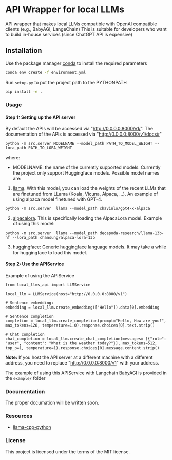# API Wrapper for local LLMs
API wrapper that makes local LLMs compatible with OpenAI compatible clients (e.g., BabyAGI, LangeChain)
This is suitable for developers who want to build in-house services (since ChatGPT API is expensive)


## Installation

Use the package manager [conda](https://conda.io/projects/conda/en/latest/index.html) to install the required parameters

```bash
conda env create -f environment.yml
```

Run `setup.py` to put the project path to the PYTHONPATH

```bash
pip install -e .
```

### Usage

#### Step 1: Setting up the API server

By default the APIs will be accessed via "http://0.0.0.0:8000/v1/". The documentation of the APIs is accessed via "http://0.0.0.0:8000/v1/docs#"

```
python -m src.server MODELNAME --model_path PATH_TO_MODEL_WEIGHT --lora_path PATH_TO_LORA_WEIGHT
```

where:
- MODELNAME: the name of the currently supported models. Currently the project only support Huggingface models. Possible model names are:
1. [llama](https://huggingface.co/docs/transformers/main/model_doc/llama). With this model, you can load the weights of the recent LLMs that are finetuned from LLama (Koala, Vicuna, Alpaca, ...). An example of using alpaca model finetuned with GPT-4.
```
python -m src.server  llama --model_path chavinlo/gpt4-x-alpaca
```


2. [alpacalora](https://github.com/tloen/alpaca-lora). This is specifically loading the AlpacaLora model. Example of using this model:

```
python -m src.server  llama --model_path decapoda-research/llama-13b-hf --lora_path chansung/alpaca-lora-13b
```

3. huggingface: Generic huggingface language models. It may take a while for huggingface to load this model. 



#### Step 2: Use the APIService
Example of using the APIService

```
from local_llms_api import LLMService

local_llm = LLMService(host="http://0.0.0.0:8000/v1")

# Sentence embedding:
embedding = local_llm.create_embedding(["Hello"]).data[0].embedding

# Sentence completion
completion = local_llm.create_completion(prompt="Hello, How are you?", max_tokens=128, temperature=1.0).response.choices[0].text.strip()

# Chat completion
chat_completion = local_llm.create_chat_completion(messages= [{"role": "user", "content": "What is the weather today?"}], max_tokens=512, top_p=1, temperature=1).response.choices[0].message.content.strip()
```

**Note:** If you host the API server at a different machine with a different address, you need to replace "http://0.0.0.0:8000/v1" with your address.

The example of using this APIService with Langchain BabyAGI is provided in the `example/` folder

### Documentation
The proper documation will be written soon.

### Resources
- [llama-cpp-python](https://github.com/abetlen/llama-cpp-python)

### License
This project is licensed under the terms of the MIT license.